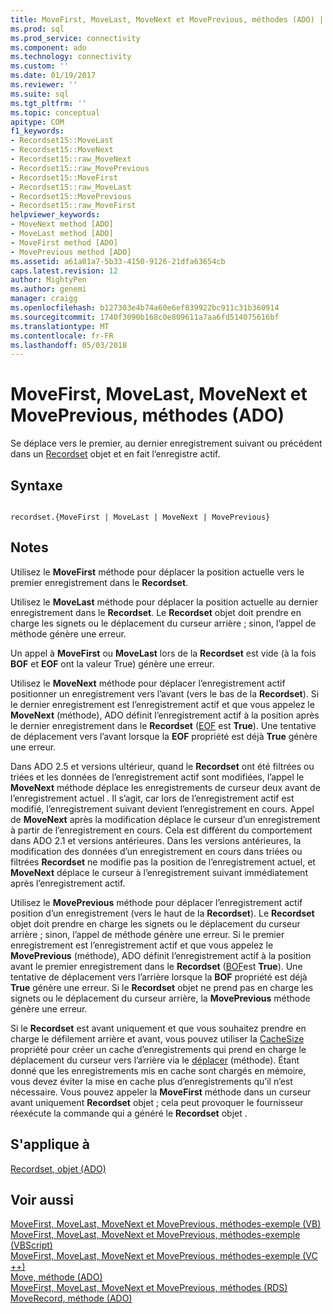 ```yaml
---
title: MoveFirst, MoveLast, MoveNext et MovePrevious, méthodes (ADO) | Documents Microsoft
ms.prod: sql
ms.prod_service: connectivity
ms.component: ado
ms.technology: connectivity
ms.custom: ''
ms.date: 01/19/2017
ms.reviewer: ''
ms.suite: sql
ms.tgt_pltfrm: ''
ms.topic: conceptual
apitype: COM
f1_keywords:
- Recordset15::MoveLast
- Recordset15::MoveNext
- Recordset15::raw_MoveNext
- Recordset15::raw_MovePrevious
- Recordset15::MoveFirst
- Recordset15::raw_MoveLast
- Recordset15::MovePrevious
- Recordset15::raw_MoveFirst
helpviewer_keywords:
- MoveNext method [ADO]
- MoveLast method [ADO]
- MoveFirst method [ADO]
- MovePrevious method [ADO]
ms.assetid: a61a01a7-5b33-4150-9126-21dfa63654cb
caps.latest.revision: 12
author: MightyPen
ms.author: genemi
manager: craigg
ms.openlocfilehash: b127303e4b74a60e6ef839922bc911c31b360914
ms.sourcegitcommit: 1740f3090b168c0e809611a7aa6fd514075616bf
ms.translationtype: MT
ms.contentlocale: fr-FR
ms.lasthandoff: 05/03/2018
---
```

# <a name="movefirst-movelast-movenext-and-moveprevious-methods-ado"></a>MoveFirst, MoveLast, MoveNext et MovePrevious, méthodes (ADO)
Se déplace vers le premier, au dernier enregistrement suivant ou précédent dans un [Recordset](../../../ado/reference/ado-api/recordset-object-ado.md) objet et en fait l’enregistre actif.  
  
## <a name="syntax"></a>Syntaxe  
  
```  
  
recordset.{MoveFirst | MoveLast | MoveNext | MovePrevious}  
```  
  
## <a name="remarks"></a>Notes  
 Utilisez le **MoveFirst** méthode pour déplacer la position actuelle vers le premier enregistrement dans le **Recordset**.  
  
 Utilisez le **MoveLast** méthode pour déplacer la position actuelle au dernier enregistrement dans le **Recordset**. Le **Recordset** objet doit prendre en charge les signets ou le déplacement du curseur arrière ; sinon, l’appel de méthode génère une erreur.  
  
 Un appel à **MoveFirst** ou **MoveLast** lors de la **Recordset** est vide (à la fois **BOF** et **EOF** ont la valeur True) génère une erreur.  
  
 Utilisez le **MoveNext** méthode pour déplacer l’enregistrement actif positionner un enregistrement vers l’avant (vers le bas de la **Recordset**). Si le dernier enregistrement est l’enregistrement actif et que vous appelez le **MoveNext** (méthode), ADO définit l’enregistrement actif à la position après le dernier enregistrement dans le **Recordset** ([EOF](../../../ado/reference/ado-api/bof-eof-properties-ado.md) est **True**). Une tentative de déplacement vers l’avant lorsque la **EOF** propriété est déjà **True** génère une erreur.  
  
 Dans ADO 2.5 et versions ultérieur, quand le **Recordset** ont été filtrées ou triées et les données de l’enregistrement actif sont modifiées, l’appel le **MoveNext** méthode déplace les enregistrements de curseur deux avant de l’enregistrement actuel . Il s’agit, car lors de l’enregistrement actif est modifié, l’enregistrement suivant devient l’enregistrement en cours. Appel de **MoveNext** après la modification déplace le curseur d’un enregistrement à partir de l’enregistrement en cours. Cela est différent du comportement dans ADO 2.1 et versions antérieures. Dans les versions antérieures, la modification des données d’un enregistrement en cours dans triées ou filtrées **Recordset** ne modifie pas la position de l’enregistrement actuel, et **MoveNext** déplace le curseur à l’enregistrement suivant immédiatement après l’enregistrement actif.  
  
 Utilisez le **MovePrevious** méthode pour déplacer l’enregistrement actif position d’un enregistrement (vers le haut de la **Recordset**). Le **Recordset** objet doit prendre en charge les signets ou le déplacement du curseur arrière ; sinon, l’appel de méthode génère une erreur. Si le premier enregistrement est l’enregistrement actif et que vous appelez le **MovePrevious** (méthode), ADO définit l’enregistrement actif à la position avant le premier enregistrement dans le **Recordset** ([BOF](../../../ado/reference/ado-api/bof-eof-properties-ado.md)est **True**). Une tentative de déplacement vers l’arrière lorsque la **BOF** propriété est déjà **True** génère une erreur. Si le **Recordset** objet ne prend pas en charge les signets ou le déplacement du curseur arrière, la **MovePrevious** méthode génère une erreur.  
  
 Si le **Recordset** est avant uniquement et que vous souhaitez prendre en charge le défilement arrière et avant, vous pouvez utiliser la [CacheSize](../../../ado/reference/ado-api/cachesize-property-ado.md) propriété pour créer un cache d’enregistrements qui prend en charge le déplacement du curseur vers l’arrière via le [déplacer](../../../ado/reference/ado-api/move-method-ado.md) (méthode). Étant donné que les enregistrements mis en cache sont chargés en mémoire, vous devez éviter la mise en cache plus d’enregistrements qu’il n’est nécessaire. Vous pouvez appeler la **MoveFirst** méthode dans un curseur avant uniquement **Recordset** objet ; cela peut provoquer le fournisseur réexécute la commande qui a généré le **Recordset** objet .  
  
## <a name="applies-to"></a>S'applique à  
 [Recordset, objet (ADO)](../../../ado/reference/ado-api/recordset-object-ado.md)  
  
## <a name="see-also"></a>Voir aussi  
 [MoveFirst, MoveLast, MoveNext et MovePrevious, méthodes-exemple (VB)](../../../ado/reference/ado-api/movefirst-movelast-movenext-and-moveprevious-methods-example-vb.md)   
 [MoveFirst, MoveLast, MoveNext et MovePrevious, méthodes-exemple (VBScript)](../../../ado/reference/ado-api/movefirst-movelast-movenext-and-moveprevious-methods-example-vbscript.md)   
 [MoveFirst, MoveLast, MoveNext et MovePrevious, méthodes-exemple (VC ++)](../../../ado/reference/ado-api/movefirst-movelast-movenext-and-moveprevious-methods-example-vc.md)   
 [Move, méthode (ADO)](../../../ado/reference/ado-api/move-method-ado.md)   
 [MoveFirst, MoveLast, MoveNext et MovePrevious, méthodes (RDS)](../../../ado/reference/rds-api/movefirst-movelast-movenext-and-moveprevious-methods-rds.md)   
 [MoveRecord, méthode (ADO)](../../../ado/reference/ado-api/moverecord-method-ado.md)

